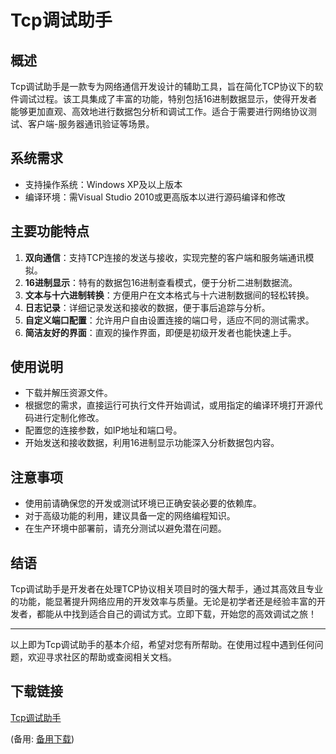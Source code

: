 # Tcp调试助手

## 概述

Tcp调试助手是一款专为网络通信开发设计的辅助工具，旨在简化TCP协议下的软件调试过程。该工具集成了丰富的功能，特别包括16进制数据显示，使得开发者能够更加直观、高效地进行数据包分析和调试工作。适合于需要进行网络协议测试、客户端-服务器通讯验证等场景。

## 系统需求

- 支持操作系统：Windows XP及以上版本
- 编译环境：需Visual Studio 2010或更高版本以进行源码编译和修改

## 主要功能特点

1. **双向通信**：支持TCP连接的发送与接收，实现完整的客户端和服务端通讯模拟。
2. **16进制显示**：特有的数据包16进制查看模式，便于分析二进制数据流。
3. **文本与十六进制转换**：方便用户在文本格式与十六进制数据间的轻松转换。
4. **日志记录**：详细记录发送和接收的数据，便于事后追踪与分析。
5. **自定义端口配置**：允许用户自由设置连接的端口号，适应不同的测试需求。
6. **简洁友好的界面**：直观的操作界面，即便是初级开发者也能快速上手。

## 使用说明

- 下载并解压资源文件。
- 根据您的需求，直接运行可执行文件开始调试，或用指定的编译环境打开源代码进行定制化修改。
- 配置您的连接参数，如IP地址和端口号。
- 开始发送和接收数据，利用16进制显示功能深入分析数据包内容。

## 注意事项

- 使用前请确保您的开发或测试环境已正确安装必要的依赖库。
- 对于高级功能的利用，建议具备一定的网络编程知识。
- 在生产环境中部署前，请充分测试以避免潜在问题。

## 结语

Tcp调试助手是开发者在处理TCP协议相关项目时的强大帮手，通过其高效且专业的功能，能显著提升网络应用的开发效率与质量。无论是初学者还是经验丰富的开发者，都能从中找到适合自己的调试方式。立即下载，开始您的高效调试之旅！

---

以上即为Tcp调试助手的基本介绍，希望对您有所帮助。在使用过程中遇到任何问题，欢迎寻求社区的帮助或查阅相关文档。

## 下载链接
[Tcp调试助手](https://pan.quark.cn/s/89dadaeddc9a) 

(备用: [备用下载](https://pan.baidu.com/s/1_74Nn2Go3NZ9bIk0Ggqgmw?pwd=1234))
